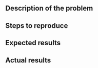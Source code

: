 <!-- Thanks for reporting a bug.

Please provide as much information as possible.
Paste any logs using three backticks (```).

IMPORTANT: please do not post general questions here;
if you have questions, please use mailing list: support@graphene-project.io
-->

## Description of the problem

## Steps to reproduce
<!-- NOTE: please specify the exact commit ID on which you reproduced the issue
-->

## Expected results

## Actual results

<!-- ## Additional information -->
<!-- if applicable, uncomment and fill this section -->
